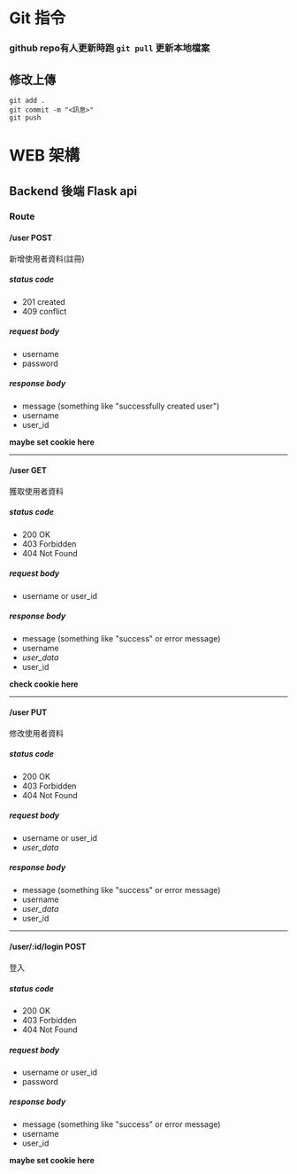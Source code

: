 # Git 指令

### github repo有人更新時跑 `git pull` 更新本地檔案

## 修改上傳
`git add .`    
`git commit -m "<訊息>"`   
`git push`

# WEB 架構

## Backend 後端 Flask api

### Route

#### /user POST
新增使用者資料(註冊)
##### status code
- 201 created
- 409 conflict
##### request body
- username
- password
##### response body
- message (something like "successfully created user")
- username
- user_id

**maybe set cookie here**

---
#### /user GET
獲取使用者資料
##### status code
- 200 OK
- 403 Forbidden
- 404 Not Found
##### request body
- username or user_id
##### response body
- message (something like "success" or error message)
- username
- *user_data*
- user_id

**check cookie here**

---
#### /user PUT
修改使用者資料
##### status code
- 200 OK
- 403 Forbidden
- 404 Not Found
##### request body
- username or user_id
- *user_data*
##### response body
- message (something like "success" or error message)
- username
- *user_data*
- user_id

---
#### /user/:id/login POST
登入
##### status code
- 200 OK
- 403 Forbidden
- 404 Not Found
##### request body
- username or user_id
- password
##### response body
- message (something like "success" or error message)
- username
- user_id

**maybe set cookie here**
